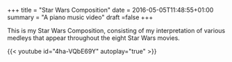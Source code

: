 +++
title = "Star Wars Composition"
date = 2016-05-05T11:48:55+01:00
summary = "A piano music video"
draft =false
+++

This is my Star Wars Composition, consisting of my interpretation of various medleys that appear throughout the eight Star Wars movies.

{{< youtube id="4ha-VQbE69Y" autoplay="true" >}}

